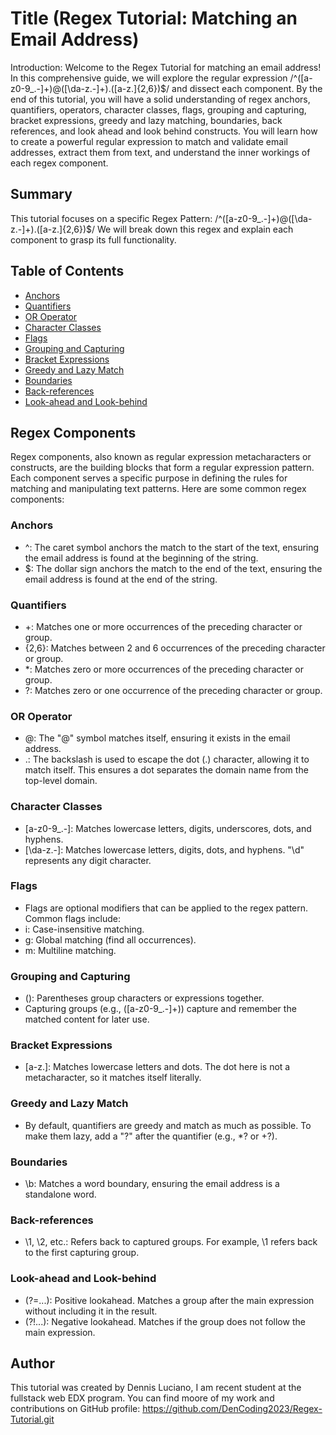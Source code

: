 # Title (Regex Tutorial: Matching an Email Address)

Introduction:
Welcome to the Regex Tutorial for matching an email address! In this comprehensive guide, we will explore the regular expression /^([a-z0-9_\.-]+)@([\da-z\.-]+)\.([a-z\.]{2,6})$/ and dissect each component. By the end of this tutorial, you will have a solid understanding of regex anchors, quantifiers, operators, character classes, flags, grouping and capturing, bracket expressions, greedy and lazy matching, boundaries, back references, and look ahead and look behind constructs. You will learn how to create a powerful regular expression to match and validate email addresses, extract them from text, and understand the inner workings of each regex component.

## Summary

This tutorial focuses on a specific Regex Pattern: /^([a-z0-9_.-]+)@([\da-z.-]+).([a-z.]{2,6})$/ We will break down this regex and explain each component to grasp its full functionality.
## Table of Contents

- [Anchors](#anchors)
- [Quantifiers](#quantifiers)
- [OR Operator](#or-operator)
- [Character Classes](#character-classes)
- [Flags](#flags)
- [Grouping and Capturing](#grouping-and-capturing)
- [Bracket Expressions](#bracket-expressions)
- [Greedy and Lazy Match](#greedy-and-lazy-match)
- [Boundaries](#boundaries)
- [Back-references](#back-references)
- [Look-ahead and Look-behind](#look-ahead-and-look-behind)

## Regex Components
Regex components, also known as regular expression metacharacters or constructs, are the building blocks that form a regular expression pattern. Each component serves a specific purpose in defining the rules for matching and manipulating text patterns. Here are some common regex components:

### Anchors
- ^: The caret symbol anchors the match to the start of the text, ensuring the email address is found at the beginning of the string.
- $: The dollar sign anchors the match to the end of the text, ensuring the email address is found at the end of the string.
### Quantifiers
- +: Matches one or more occurrences of the preceding character or group.
- {2,6}: Matches between 2 and 6 occurrences of the preceding character or group.
- *: Matches zero or more occurrences of the preceding character or group.
- ?: Matches zero or one occurrence of the preceding character or group.
### OR Operator
- @: The "@" symbol matches itself, ensuring it exists in the email address.
- .: The backslash is used to escape the dot (.) character, allowing it to match itself. This ensures a dot separates the domain name from the top-level domain.
### Character Classes
- [a-z0-9_.-]: Matches lowercase letters, digits, underscores, dots, and hyphens.
- [\da-z.-]: Matches lowercase letters, digits, dots, and hyphens. "\d" represents any digit character.
### Flags
- Flags are optional modifiers that can be applied to the regex pattern. Common flags include:
- i: Case-insensitive matching.
- g: Global matching (find all occurrences).
- m: Multiline matching.
### Grouping and Capturing
- (): Parentheses group characters or expressions together.
- Capturing groups (e.g., ([a-z0-9_\.-]+)) capture and remember the matched content for later use.
### Bracket Expressions
- [a-z.]: Matches lowercase letters and dots. The dot here is not a metacharacter, so it matches itself literally.
### Greedy and Lazy Match
- By default, quantifiers are greedy and match as much as possible. To make them lazy, add a "?" after the quantifier (e.g., *? or +?).
### Boundaries
- \b: Matches a word boundary, ensuring the email address is a standalone word.
### Back-references
- \1, \2, etc.: Refers back to captured groups. For example, \1 refers back to the first capturing group.
### Look-ahead and Look-behind
- (?=...): Positive lookahead. Matches a group after the main expression without including it in the result.
- (?!...): Negative lookahead. Matches if the group does not follow the main expression.
## Author

This tutorial was created by Dennis Luciano, I am recent student at the fullstack web EDX program. You can find moore of my work and contributions on GitHub profile: https://github.com/DenCoding2023/Regex-Tutorial.git
